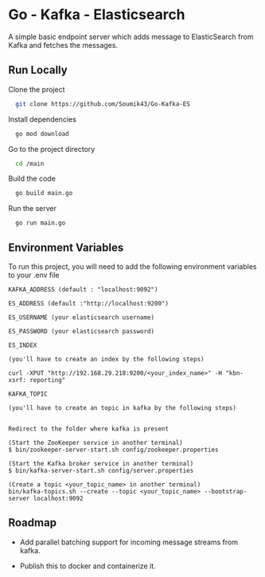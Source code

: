 
# Go - Kafka - Elasticsearch

A simple basic endpoint server which adds message to ElasticSearch from Kafka and fetches the messages.


## Run Locally

Clone the project

```bash
  git clone https://github.com/Soumik43/Go-Kafka-ES
```

Install dependencies

```bash
  go mod download
```

Go to the project directory

```bash
  cd /main
```

Build the code

```bash
  go build main.go
```

Run the server

```
  go run main.go
```


## Environment Variables

To run this project, you will need to add the following environment variables to your .env file

`KAFKA_ADDRESS (default : "localhost:9092")`

`ES_ADDRESS (default :"http://localhost:9200")` 

`ES_USERNAME (your elasticsearch username)` 

`ES_PASSWORD (your elasticsearch password)`

```
ES_INDEX 

(you'll have to create an index by the following steps)

curl -XPUT "http://192.168.29.218:9200/<your_index_name>" -H "kbn-xsrf: reporting" 
```

```
KAFKA_TOPIC

(you'll have to create an topic in kafka by the following steps)


Redirect to the folder where kafka is present 

(Start the ZooKeeper service in another terminal)
$ bin/zookeeper-server-start.sh config/zookeeper.properties

(Start the Kafka broker service in another terminal)
$ bin/kafka-server-start.sh config/server.properties

(Create a topic <your_topic_name> in another terminal)
bin/kafka-topics.sh --create --topic <your_topic_name> --bootstrap-server localhost:9092

``` 

## Roadmap

- Add parallel batching support for incoming message streams from kafka.

- Publish this to docker and containerize it.


